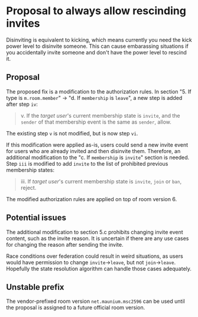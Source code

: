 # Proposal to always allow rescinding invites
Disinviting is equivalent to kicking, which means currently you need the kick
power level to disinvite someone. This can cause embarassing situations if you
accidentally invite someone and don't have the power level to rescind it.

## Proposal
The proposed fix is a modification to the authorization rules. In section
"5. If type is `m.room.member`" -> "d. If `membership` is `leave`", a new step
is added after step `iv`:

> v. If the *target user*'s current membership state is `invite`, and the `sender`
  of that membership event is the same as `sender`, allow.

The existing step `v` is not modified, but is now step `vi`.

If this modification were applied as-is, users could send a new invite event
for users who are already invited and then disinvite them. Therefore, an
additional modification to the "c. If `membership` is `invite`" section is
needed. Step `iii` is modified to add `invite` to the list of prohibited
previous membership states:

> iii. If *target user*'s current membership state is `invite`, `join` or `ban`, reject.

The modified authorization rules are applied on top of room version 6.

## Potential issues
The additional modification to section 5.c prohibits changing invite event
content, such as the invite reason. It is uncertain if there are any use cases
for changing the reason after sending the invite.

Race conditions over federation could result in weird situations, as users
would have permission to change `invite`->`leave`, but not `join`->`leave`.
Hopefully the state resolution algorithm can handle those cases adequately.

## Unstable prefix
The vendor-prefixed room version `net.maunium.msc2596` can be used until the
proposal is assigned to a future official room version.
